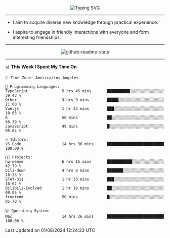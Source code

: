 <p align="center">
  <img src="https://readme-typing-svg.demolab.com?font=Fira+Code&weight=500&size=32&duration=2500&pause=1600&center=true&vCenter=true&random=false&width=1024&height=64&lines=Hi+there+%F0%9F%91%8B;I'm+delighted+you+could+make+it+here+%F0%9F%8E%89;I'm+Harry%2C+a+college+student+still+finding+my+way" alt="Typing SVG" />
</p>


---


- I aim to acquire diverse new knowledge through practical experience.

- I aspire to engage in friendly interactions with everyone and form interesting friendships.


---


<p align="center">
  <img src="https://github-readme-stats.vercel.app/api?username=Harry-Jing&show_icons=true" alt="github-readme-stats"/>
</p>


---

<!--START_SECTION:waka-->
📊 **This Week I Spent My Time On** 

```text
🕑︎ Time Zone: America/Los_Angeles

💬 Programming Languages: 
TypeScript               5 hrs 45 mins       ██████████░░░░░░░░░░░░░░░   39.43 % 
Other                    3 hrs 9 mins        █████░░░░░░░░░░░░░░░░░░░░   21.60 % 
Vue.js                   1 hr 33 mins        ███░░░░░░░░░░░░░░░░░░░░░░   10.63 % 
R                        56 mins             ██░░░░░░░░░░░░░░░░░░░░░░░   06.39 % 
JavaScript               49 mins             █░░░░░░░░░░░░░░░░░░░░░░░░   05.64 % 

🔥 Editors: 
VS Code                  14 hrs 36 mins      █████████████████████████   100.00 % 

🐱‍💻 Projects: 
hw-weave                 6 hrs 15 mins       ███████████░░░░░░░░░░░░░░   42.79 % 
bili-down                4 hrs 8 mins        ███████░░░░░░░░░░░░░░░░░░   28.33 % 
STAT-311                 1 hr 33 mins        ███░░░░░░░░░░░░░░░░░░░░░░   10.67 % 
Bilibili-Evolved         1 hr 19 mins        ██░░░░░░░░░░░░░░░░░░░░░░░   09.05 % 
frontend                 50 mins             █░░░░░░░░░░░░░░░░░░░░░░░░   05.70 % 

💻 Operating System: 
Mac                      14 hrs 36 mins      █████████████████████████   100.00 % 
```


 Last Updated on 01/08/2024 12:24:23 UTC
<!--END_SECTION:waka-->
